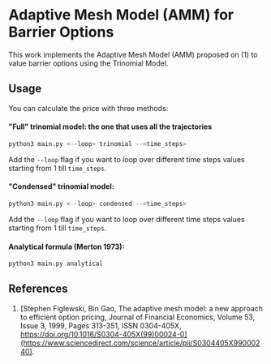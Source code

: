# Adaptive Mesh Model (AMM) for Barrier Options
This work implements the Adaptive Mesh Model (AMM) proposed on (1) to value barrier options using the Trinomial Model.

## Usage
You can calculate the price with three methods:
#### "Full" trinomial model: the one that uses all the trajectories
```python
python3 main.py <--loop> trinomial --<time_steps>
```
Add the `--loop` flag if you want to loop over different time steps values starting
from 1 till `time_steps`.
#### "Condensed" trinomial model:
```python
python3 main.py <--loop> condensed --<time_steps>
```
Add the `--loop` flag if you want to loop over different time steps values starting
from 1 till `time_steps`.
#### Analytical formula (Merton 1973):
```python
python3 main.py analytical
```

## References
1. [Stephen Figlewski, Bin Gao, The adaptive mesh model: a new approach to efficient option pricing, Journal of Financial Economics, Volume 53, Issue 3, 1999, Pages 313-351, ISSN 0304-405X, https://doi.org/10.1016/S0304-405X(99)00024-0](https://www.sciencedirect.com/science/article/pii/S0304405X99000240).